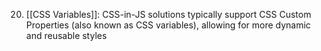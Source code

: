 20. [[CSS Variables]]: CSS-in-JS solutions typically support CSS Custom Properties (also known as CSS variables), allowing for more dynamic and reusable styles